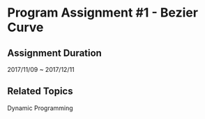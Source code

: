 # Program Assignment #1 - Bezier Curve  

## Assignment Duration  
2017/11/09 ~ 2017/12/11  

## Related Topics  
Dynamic Programming  
